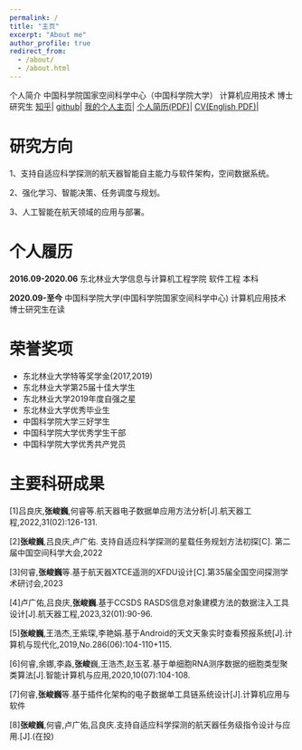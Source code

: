 ```yaml
---
permalink: /
title: "主页"
excerpt: "About me"
author_profile: true
redirect_from: 
  - /about/
  - /about.html
---
```

个人简介
中国科学院国家空间科学中心（中国科学院大学）
计算机应用技术 博士研究生
[知乎](https://www.zhihu.com/people/kfzjw008)|
[github](https://github.com/kfzjw008)|
[我的个人主页](https://www.jishestudio.com)|
[个人简历(PDF)](http://kfzjw008.github.io/files/CV-ZhangJunwei-CN.pdf)|
[CV(English PDF)](http://kfzjw008.github.io/files/CV-ZhangJunwei-EN.pdf)|



研究方向
======
1、支持自适应科学探测的航天器智能自主能力与软件架构，空间数据系统。


2、强化学习、智能决策、任务调度与规划。


3、人工智能在航天领域的应用与部署。




个人履历
======
**2016.09-2020.06** 东北林业大学信息与计算机工程学院 软件工程 本科

**2020.09-至今**    中国科学院大学(中国科学院国家空间科学中心) 计算机应用技术 博士研究生在读


荣誉奖项
======
- 东北林业大学特等奖学金(2017,2019)
- 东北林业大学第25届十佳大学生
- 东北林业大学2019年度自强之星
- 东北林业大学优秀毕业生
- 中国科学院大学三好学生
- 中国科学院大学优秀学生干部
- 中国科学院大学优秀共产党员
  





主要科研成果
======
[1]吕良庆,**张峻巍**,何睿等.航天器电子数据单应用方法分析[J].航天器工程,2022,31(02):126-131. 


[2]**张峻巍**,吕良庆,卢广佑. 支持自适应科学探测的星载任务规划方法初探[C]. 第二届中国空间科学大会,2022


[3]何睿,**张峻巍**等.基于航天器XTCE遥测的XFDU设计[C].第35届全国空间探测学术研讨会,2023


[4]卢广佑,吕良庆,**张峻巍**.基于CCSDS RASDS信息对象建模方法的数据注入工具设计[J].航天器工程,2023,32(01):90-96.


[5]**张峻巍**,王浩杰,王紫琛,李艳娟.基于Android的天文天象实时查看预报系统[J].计算机与现代化,2019,No.286(06):104-110+115. 


[6]何睿,余娜,李淼,**张峻**巍,王浩杰,赵玉茗.基于单细胞RNA测序数据的细胞类型聚类算法[J].智能计算机与应用,2020,10(07):104-108. 


[7]何睿,**张峻巍**等.基于插件化架构的电子数据单工具链系统设计[J].计算机应用与软件 


[8]**张峻巍**,何睿,卢广佑,吕良庆.支持自适应科学探测的航天器任务级指令设计与应用.[J].(在投) 

